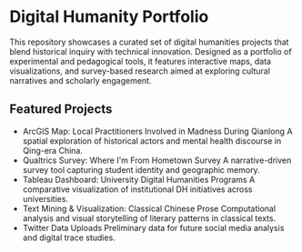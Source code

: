 # Digital Humanity Portfolio
This repository showcases a curated set of digital humanities projects that blend historical inquiry with technical innovation. Designed as a portfolio of experimental and pedagogical tools, it features interactive maps, data visualizations, and survey-based research aimed at exploring cultural narratives and scholarly engagement.

## Featured Projects
- ArcGIS Map: Local Practitioners Involved in Madness During Qianlong
A spatial exploration of historical actors and mental health discourse in Qing-era China.
- Qualtrics Survey: Where I'm From Hometown Survey
A narrative-driven survey tool capturing student identity and geographic memory.
- Tableau Dashboard: University Digital Humanities Programs
A comparative visualization of institutional DH initiatives across universities.
- Text Mining & Visualization: Classical Chinese Prose
Computational analysis and visual storytelling of literary patterns in classical texts.
- Twitter Data Uploads
Preliminary data for future social media analysis and digital trace studies.

